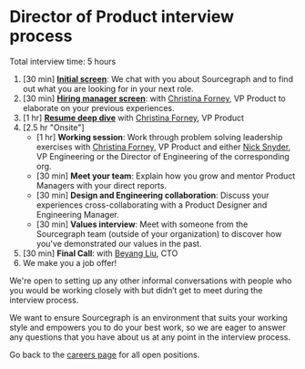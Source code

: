 # Director of Product interview process

Total interview time: 5 hours

1. [30 min] **[Initial screen](../initial_screen.md)**: We chat with you about Sourcegraph and to find out what you are looking for in your next role.
1. [30 min] **[Hiring manager screen](../hm_intro_call.md)**: with [Christina Forney](../../../../company/team/index.md#christina-forney-she-her), VP Product to elaborate on your previous experiences.
1. [1 hr] **[Resume deep dive](https://about.sourcegraph.com/handbook/talent/types_of_interviews#sts=Resume%20deep%20dive)** with [Christina Forney](../../../../company/team/index.md#christina-forney-she-her), VP Product
1. [2.5 hr "Onsite"]
   - [1 hr] **Working session**: Work through problem solving leadership exercises with [Christina Forney](../../../../company/team/index.md#christina-forney-she-her), VP Product and either [Nick Snyder](https://about.sourcegraph.com/company/team#nick-snyder-he-him), VP Engineering or the Director of Engineering of the corresponding org.
   - [30 min] **Meet your team**: Explain how you grow and mentor Product Managers with your direct reports.
   - [30 min] **Design and Engineering collaboration**: Discuss your experiences cross-collaborating with a Product Designer and Engineering Manager.
   - [30 min] **Values interview**: Meet with someone from the Sourcegraph team (outside of your organization) to discover how you've demonstrated our values in the past.
1. [30 min] **Final Call**: with [Beyang Liu](../../../../company/team/index.md#beyang-liu), CTO
1. We make you a job offer!

We're open to setting up any other informal conversations with people who you would be working closely with but didn’t get to meet during the interview process.

We want to ensure Sourcegraph is an environment that suits your working style and empowers you to do your best work, so we are eager to answer any questions that you have about us at any point in the interview process.

Go back to the [careers page](https://boards.greenhouse.io/sourcegraph91) for all open positions.
